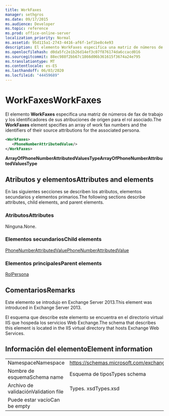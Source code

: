 ```yaml
---
title: WorkFaxes
manager: sethgros
ms.date: 09/17/2015
ms.audience: Developer
ms.topic: reference
ms.prod: office-online-server
localization_priority: Normal
ms.assetid: 95d115a1-2743-4416-af6f-1ef1be8c4e93
description: El elemento WorkFaxes especifica una matriz de números de fax de trabajo y los identificadores de sus atribuciones de origen para el rol asociado.
ms.openlocfilehash: d0da5fc2e1b26d14ef3c07f876174da6ccacd016
ms.sourcegitcommit: 88ec988f2bb67c1866d06b361615f3674a24e795
ms.translationtype: MT
ms.contentlocale: es-ES
ms.lasthandoff: 06/03/2020
ms.locfileid: "44459689"
---
```

# <a name="workfaxes"></a><span data-ttu-id="36455-103">WorkFaxes</span><span class="sxs-lookup"><span data-stu-id="36455-103">WorkFaxes</span></span>

<span data-ttu-id="36455-104">El elemento **WorkFaxes** especifica una matriz de números de fax de trabajo y los identificadores de sus atribuciones de origen para el rol asociado.</span><span class="sxs-lookup"><span data-stu-id="36455-104">The **WorkFaxes** element specifies an array of work fax numbers and the identifiers of their source attributions for the associated persona.</span></span> 
  
```XML
<WorkFaxes>
   <PhoneNumberAttributedValue/>
</WorkFaxes>
```

 <span data-ttu-id="36455-105">**ArrayOfPhoneNumberAttributedValuesType**</span><span class="sxs-lookup"><span data-stu-id="36455-105">**ArrayOfPhoneNumberAttributedValuesType**</span></span>
## <a name="attributes-and-elements"></a><span data-ttu-id="36455-106">Atributos y elementos</span><span class="sxs-lookup"><span data-stu-id="36455-106">Attributes and elements</span></span>

<span data-ttu-id="36455-107">En las siguientes secciones se describen los atributos, elementos secundarios y elementos primarios.</span><span class="sxs-lookup"><span data-stu-id="36455-107">The following sections describe attributes, child elements, and parent elements.</span></span>
  
### <a name="attributes"></a><span data-ttu-id="36455-108">Atributos</span><span class="sxs-lookup"><span data-stu-id="36455-108">Attributes</span></span>

<span data-ttu-id="36455-109">Ninguna.</span><span class="sxs-lookup"><span data-stu-id="36455-109">None.</span></span>
  
### <a name="child-elements"></a><span data-ttu-id="36455-110">Elementos secundarios</span><span class="sxs-lookup"><span data-stu-id="36455-110">Child elements</span></span>

[<span data-ttu-id="36455-111">PhoneNumberAttributedValue</span><span class="sxs-lookup"><span data-stu-id="36455-111">PhoneNumberAttributedValue</span></span>](phonenumberattributedvalue.md)
  
### <a name="parent-elements"></a><span data-ttu-id="36455-112">Elementos principales</span><span class="sxs-lookup"><span data-stu-id="36455-112">Parent elements</span></span>

[<span data-ttu-id="36455-113">Rol</span><span class="sxs-lookup"><span data-stu-id="36455-113">Persona</span></span>](persona.md)
  
## <a name="remarks"></a><span data-ttu-id="36455-114">Comentarios</span><span class="sxs-lookup"><span data-stu-id="36455-114">Remarks</span></span>

<span data-ttu-id="36455-115">Este elemento se introdujo en Exchange Server 2013.</span><span class="sxs-lookup"><span data-stu-id="36455-115">This element was introduced in Exchange Server 2013.</span></span>
  
<span data-ttu-id="36455-116">El esquema que describe este elemento se encuentra en el directorio virtual IIS que hospeda los servicios Web Exchange.</span><span class="sxs-lookup"><span data-stu-id="36455-116">The schema that describes this element is located in the IIS virtual directory that hosts Exchange Web Services.</span></span>
  
## <a name="element-information"></a><span data-ttu-id="36455-117">Información del elemento</span><span class="sxs-lookup"><span data-stu-id="36455-117">Element information</span></span>

|||
|:-----|:-----|
|<span data-ttu-id="36455-118">Namespace</span><span class="sxs-lookup"><span data-stu-id="36455-118">Namespace</span></span>  <br/> |https://schemas.microsoft.com/exchange/services/2006/types  <br/> |
|<span data-ttu-id="36455-119">Nombre de esquema</span><span class="sxs-lookup"><span data-stu-id="36455-119">Schema name</span></span>  <br/> |<span data-ttu-id="36455-120">Esquema de tipos</span><span class="sxs-lookup"><span data-stu-id="36455-120">Types schema</span></span>  <br/> |
|<span data-ttu-id="36455-121">Archivo de validación</span><span class="sxs-lookup"><span data-stu-id="36455-121">Validation file</span></span>  <br/> |<span data-ttu-id="36455-122">Types. xsd</span><span class="sxs-lookup"><span data-stu-id="36455-122">Types.xsd</span></span>  <br/> |
|<span data-ttu-id="36455-123">Puede estar vacío</span><span class="sxs-lookup"><span data-stu-id="36455-123">Can be empty</span></span>  <br/> ||
   

